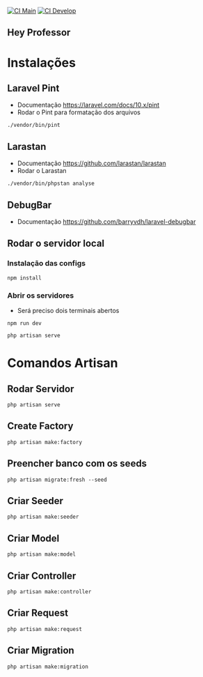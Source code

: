[![CI Main](https://github.com/FelipeDias28/hey-professor/actions/workflows/laravel.yml/badge.svg?branch=develop)](https://github.com/FelipeDias28/hey-professor/actions/workflows/laravel.yml)
[![CI Develop](https://github.com/FelipeDias28/hey-professor/actions/workflows/laravel.yml/badge.svg?branch=develop)](https://github.com/FelipeDias28/hey-professor/actions/workflows/laravel.yml)
## Hey Professor

# Instalações
## Laravel Pint
- Documentação
https://laravel.com/docs/10.x/pint
- Rodar o Pint para formatação dos arquivos
```
./vendor/bin/pint
```

## Larastan
- Documentação
https://github.com/larastan/larastan
- Rodar o Larastan
```
./vendor/bin/phpstan analyse
```
## DebugBar
- Documentação
https://github.com/barryvdh/laravel-debugbar

## Rodar o servidor local
### Instalação das configs
```
npm install 
```

### Abrir os servidores
- Será preciso dois terminais abertos
```
npm run dev
```
```
php artisan serve
```

# Comandos Artisan

## Rodar Servidor
```
php artisan serve
```

## Create Factory
```
php artisan make:factory
```

## Preencher banco com os seeds
```
php artisan migrate:fresh --seed
```

## Criar Seeder
```
php artisan make:seeder
```

## Criar Model
```
php artisan make:model
```

## Criar Controller
```
php artisan make:controller
```

## Criar Request
```
php artisan make:request
```

## Criar Migration
```
php artisan make:migration
```
